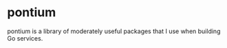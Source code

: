 # pontium

pontium is a library of moderately useful packages that I use when building Go services.
